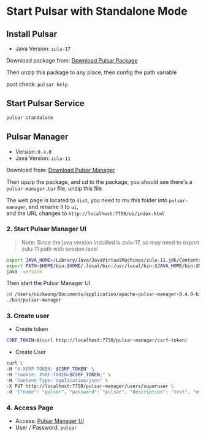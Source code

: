 # Start Pulsar with Standalone Mode

## Install Pulsar

- Java Version: `zulu-17`

Download package from: [Download Pulsar Package](https://pulsar.apache.org/download/)

Then unzip this package to any place, then config the path variable

post check: `pulsar help`

## Start Pulsar Service

```bash
pulsar standalone
```

## Pulsar Manager

- Version: `0.4.0`
- Java Version: `zulu-11`

Download from: [Download Pulsar Manager](https://dist.apache.org/repos/dist/release/pulsar/pulsar-manager/pulsar-manager-0.4.0/)

Then upzip the package, and cd to the package, you should see there's a `pulsar-manager.tar` file, unzip this file.

The web page is located to `dist`, you need to mv this folder into `pulsar-manager`, and rename it to `ui`,  
and the URL changes to `http://localhost:7750/ui/index.html`  

### 2. Start Pulsar Manager UI

> Note:
> Since the java version installed is zulu-17, so may need to export zulu-11 path with session level

```bash
export JAVA_HOME=/Library/Java/JavaVirtualMachines/zulu-11.jdk/Contents/Home
export PATH=$HOME/bin:$HOME/.local/bin:/usr/local/bin:$JAVA_HOME/bin:$MAVEN_HOME/bin:$ACTIVE_MQ_HOME/bin:$JMETER_HOME/bin:$GEMFIRE_HOME/bin:$PULSAR/bin:$PULSAR_MNG/bin:$PATH
java -version
```

Then start the Pulsar Manager UI

```bash
cd /Users/nickwang/Documents/application/apache-pulsar-manager-0.4.0-bin/pulsar-manager
./bin/pulsar-manager
```

### 3. Create user

- Create token
```bash
CSRF_TOKEN=$(curl http://localhost:7750/pulsar-manager/csrf-token)
```

- Create User
```bash
curl \
-H "X-XSRF-TOKEN: $CSRF_TOKEN" \
-H "Cookie: XSRF-TOKEN=$CSRF_TOKEN;" \
-H "Content-Type: application/json" \
-X PUT http://localhost:7750/pulsar-manager/users/superuser \
-d '{"name": "pulsar", "password": "pulsar", "description": "test", "email": "xx@outlook.com"}' 
```

### 4. Access Page

- Access: [Pulsar Manager UI](http://localhost:7750/ui/index.html)
- User / Password: `pulsar`

